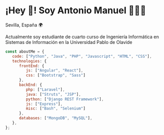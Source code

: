 # ¡Hey 👋! Soy Antonio Manuel 👨🏻‍💻

Sevilla, España 🌍

Actualmente soy estudiante de cuarto curso de Ingeniería Informática en Sistemas de Información en la Universidad Pablo de Olavide

```javascript
const aboutMe = {
   code: ["Python", "Java", "PHP", "Javascript", "HTML", "CSS"],
   technologies: {
      frontEnd: {
         js: ["Angular", "React"],
         css: ["Bootstrap", "Sass"]
      },
      backEnd: {
         php: ["Laravel"],
         java: ["Struts", "JSP"],
         python: ["Django REST Framework"],
         js: ["Express"],
         misc: ["Bash", "Selenium"]
      },
      databases: ["MongoDB", "MySQL"],
   },
};
```
